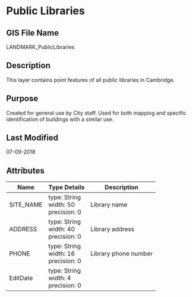 # Public Libraries
## GIS File Name
LANDMARK_PublicLibraries
## Description
<DIV STYLE="text-align:Left;"><DIV><DIV><P><SPAN>This layer contains point features of all public libraries in Cambridge.</SPAN></P></DIV></DIV></DIV>

## Purpose
Created for general use by City staff. Used for both mapping and specific identification of buildings with a similar use.
## Last Modified
07-09-2018
## Attributes
|Name|Type Details|Description|
|----|------------|-----------|
|SITE_NAME|type: String<br/>width: 50<br/>precision: 0|Library name|
|ADDRESS|type: String<br/>width: 40<br/>precision: 0|Library address|
|PHONE|type: String<br/>width: 16<br/>precision: 0|Library phone number|
|EditDate|type: String<br/>width: 4<br/>precision: 0||
